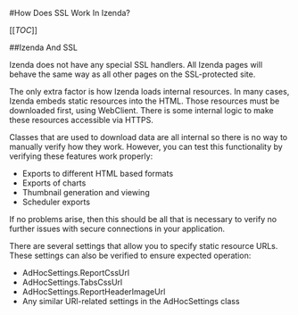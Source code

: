#How Does SSL Work In Izenda?

[[_TOC_]]

##Izenda And SSL

Izenda does not have any special SSL handlers. All Izenda pages will behave the same way as all other pages on the SSL-protected site.

The only extra factor is how Izenda loads internal resources. In many cases, Izenda embeds static resources into the HTML. Those resources must be downloaded first, using WebClient. There is some internal logic to make these resources accessible via HTTPS.

Classes that are used to download data are all internal so there is no way to manually verify how they work. However, you can test this functionality by verifying these features work properly:

* Exports to different HTML based formats
* Exports of charts
* Thumbnail generation and viewing
* Scheduler exports

If no problems arise, then this should be all that is necessary to verify no further issues with secure connections in your application.

There are several settings that allow you to specify static resource URLs. These settings can also be verified to ensure expected operation:
* AdHocSettings.ReportCssUrl
* AdHocSettings.TabsCssUrl
* AdHocSettings.ReportHeaderImageUrl
* Any similar URl-related settings in the AdHocSettings class